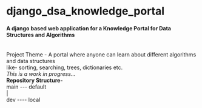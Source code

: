 # django_dsa_knowledge_portal <br>
<h4>A django based web application for a Knowledge Portal for Data Structures and Algorithms</h4> <br>
Project Theme - A portal where anyone can learn about different algorithms and data structures <br>
like- sorting, searching, trees, dictionaries etc. <br>
<I> This is a work in progress... </I> <br>
<B>Repository Structure-</B><br>
main --- default<br>
|<br>
dev ---- local <br>
 

